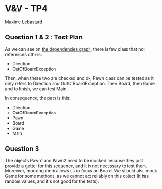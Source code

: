 V&V - TP4
===
Maxime Lebastard

Question 1 & 2 : Test Plan
---
As we can see on [the dependencies graph](Report/DependenciesView.png), there is few class that not references others:
* Direction
* OutOfBoardException

Then, when these two are checked and ok, Pawn class can be tested as it only refers to Direction and OutOfBoardException. Then Board, then Game and to finish, we can test Main.

In consequence, the path is this:
* Direction
* OutOfBoardException
* Pawn
* Board
* Game
* Main

Question 3
---
The objects Pawn1 and Pawn2 need to be mocked because they just provide a getter for this sequence, and it is not necessary to test them. Moreover, mocking them allows us to focus on Board.
We should also mock Game for some methods, as we cannot act reliably on this object (it has random values, and it's not good for the tests).
